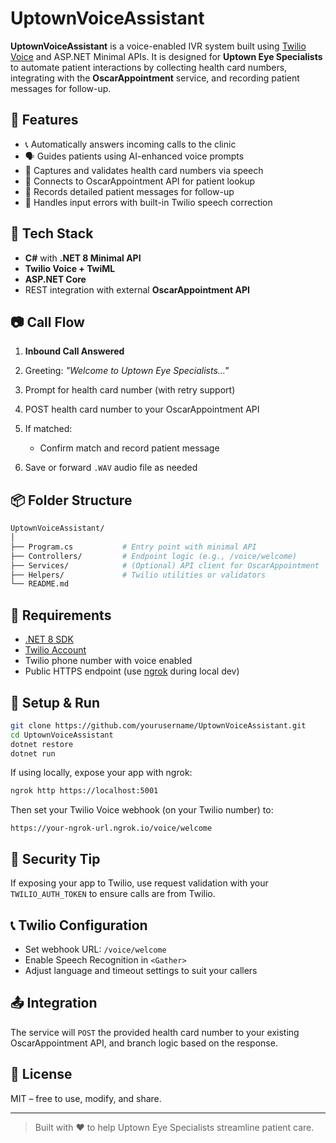 # UptownVoiceAssistant

**UptownVoiceAssistant** is a voice-enabled IVR system built using [Twilio Voice](https://www.twilio.com/voice) and ASP.NET Minimal APIs. It is designed for **Uptown Eye Specialists** to automate patient interactions by collecting health card numbers, integrating with the **OscarAppointment** service, and recording patient messages for follow-up.

## 🚀 Features

* 📞 Automatically answers incoming calls to the clinic
* 🗣️ Guides patients using AI-enhanced voice prompts
* 🔗 Captures and validates health card numbers via speech
* 🔗 Connects to OscarAppointment API for patient lookup
* 🎤 Records detailed patient messages for follow-up
* 🔁 Handles input errors with built-in Twilio speech correction

## 🧰 Tech Stack

* **C#** with **.NET 8 Minimal API**
* **Twilio Voice + TwiML**
* **ASP.NET Core**
* REST integration with external **OscarAppointment API**

## 📷 Call Flow

1. **Inbound Call Answered**
2. Greeting: *"Welcome to Uptown Eye Specialists..."*
3. Prompt for health card number (with retry support)
4. POST health card number to your OscarAppointment API
5. If matched:

   * Confirm match and record patient message
6. Save or forward `.WAV` audio file as needed

## 📦 Folder Structure

```bash
UptownVoiceAssistant/
│
├── Program.cs           # Entry point with minimal API
├── Controllers/         # Endpoint logic (e.g., /voice/welcome)
├── Services/            # (Optional) API client for OscarAppointment
├── Helpers/             # Twilio utilities or validators
└── README.md
```

## 🔧 Requirements

* [.NET 8 SDK](https://dotnet.microsoft.com/download)
* [Twilio Account](https://twilio.com/)
* Twilio phone number with voice enabled
* Public HTTPS endpoint (use [ngrok](https://ngrok.com/) during local dev)

## 🚰 Setup & Run

```bash
git clone https://github.com/yourusername/UptownVoiceAssistant.git
cd UptownVoiceAssistant
dotnet restore
dotnet run
```

If using locally, expose your app with ngrok:

```bash
ngrok http https://localhost:5001
```

Then set your Twilio Voice webhook (on your Twilio number) to:

```
https://your-ngrok-url.ngrok.io/voice/welcome
```

## 🔐 Security Tip

If exposing your app to Twilio, use request validation with your `TWILIO_AUTH_TOKEN` to ensure calls are from Twilio.

## 📞 Twilio Configuration

* Set webhook URL: `/voice/welcome`
* Enable Speech Recognition in `<Gather>`
* Adjust language and timeout settings to suit your callers

## 📤 Integration

The service will `POST` the provided health card number to your existing OscarAppointment API, and branch logic based on the response.

## 📝 License

MIT – free to use, modify, and share.

---

> Built with ❤️ to help Uptown Eye Specialists streamline patient care.

